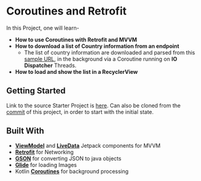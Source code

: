 # Coroutines and Retrofit
In this Project, one will learn-
* **How to use Coroutines with Retrofit and MVVM**
* **How to download a list of Country information from an endpoint**
	* The list of country information are downloaded and parsed from this [sample URL](https://raw.githubusercontent.com/DevTides/countries/master/countriesV2.json), in the background via a Coroutine running on **IO Dispatcher** Threads.
* **How to load and show the list in a RecyclerView**

## Getting Started
Link to the source Starter Project is [here](https://github.com/DevTides/AndroidCoroutinesRetrofitMVVM). Can also be cloned from the [commit](https://github.com/kaushiknsanji/Complete_Coroutines-Catalin_Stefan/commit/ac872cd8805a9d10e14d09d3b194aeff80f8fe8c) of this project, in order to start with the initial state.

## Built With
* **[ViewModel](https://developer.android.com/topic/libraries/architecture/viewmodel)** and **[LiveData](https://developer.android.com/topic/libraries/architecture/livedata)** Jetpack components for MVVM
* **[Retrofit](https://square.github.io/retrofit/)** for Networking
* **[GSON](https://github.com/google/gson)** for converting JSON to java objects
* **[Glide](https://bumptech.github.io/glide/)** for loading Images
* Kotlin **[Coroutines](https://kotlinlang.org/docs/reference/coroutines-overview.html)** for background processing
